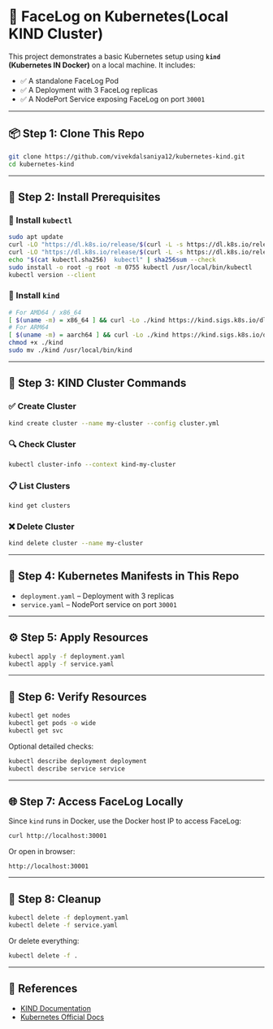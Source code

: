 # 🚀 FaceLog on Kubernetes(Local KIND Cluster)

This project demonstrates a basic Kubernetes setup using **`kind` (Kubernetes IN Docker)** on a local machine. It includes:

- ✅ A standalone FaceLog Pod
- ✅ A Deployment with 3 FaceLog replicas
- ✅ A NodePort Service exposing FaceLog on port `30001`

---

## 📦 Step 1: Clone This Repo

```bash
git clone https://github.com/vivekdalsaniya12/kubernetes-kind.git
cd kubernetes-kind
```

---

## 🧰 Step 2: Install Prerequisites

### 🔹 Install `kubectl`

```bash
sudo apt update
curl -LO "https://dl.k8s.io/release/$(curl -L -s https://dl.k8s.io/release/stable.txt)/bin/linux/amd64/kubectl"
curl -LO "https://dl.k8s.io/release/$(curl -L -s https://dl.k8s.io/release/stable.txt)/bin/linux/amd64/kubectl.sha256"
echo "$(cat kubectl.sha256)  kubectl" | sha256sum --check
sudo install -o root -g root -m 0755 kubectl /usr/local/bin/kubectl
kubectl version --client
```

### 🔹 Install `kind`

```bash
# For AMD64 / x86_64
[ $(uname -m) = x86_64 ] && curl -Lo ./kind https://kind.sigs.k8s.io/dl/v0.27.0/kind-linux-amd64
# For ARM64
[ $(uname -m) = aarch64 ] && curl -Lo ./kind https://kind.sigs.k8s.io/dl/v0.27.0/kind-linux-arm64
chmod +x ./kind
sudo mv ./kind /usr/local/bin/kind
```

---

## 🧱 Step 3: KIND Cluster Commands

### ✅ Create Cluster

```bash
kind create cluster --name my-cluster --config cluster.yml
```

### 🔍 Check Cluster

```bash
kubectl cluster-info --context kind-my-cluster
```

### 📋 List Clusters

```bash
kind get clusters
```

### ❌ Delete Cluster

```bash
kind delete cluster --name my-cluster
```

---

## 📁 Step 4: Kubernetes Manifests in This Repo

- `deployment.yaml` – Deployment with 3 replicas
- `service.yaml` – NodePort service on port `30001`

---

## ⚙️ Step 5: Apply Resources

```bash
kubectl apply -f deployment.yaml
kubectl apply -f service.yaml
```

---

## 🔎 Step 6: Verify Resources

```bash
kubectl get nodes
kubectl get pods -o wide
kubectl get svc
```

Optional detailed checks:

```bash
kubectl describe deployment deployment
kubectl describe service service
```

---

## 🌐 Step 7: Access FaceLog Locally

Since `kind` runs in Docker, use the Docker host IP to access FaceLog:

```bash
curl http://localhost:30001
```

Or open in browser:

```
http://localhost:30001
```

---

## 🧼 Step 8: Cleanup

```bash
kubectl delete -f deployment.yaml
kubectl delete -f service.yaml
```

Or delete everything:

```bash
kubectl delete -f .
```

---

## 📘 References

- [KIND Documentation](https://kind.sigs.k8s.io/)
- [Kubernetes Official Docs](https://kubernetes.io/docs/)
